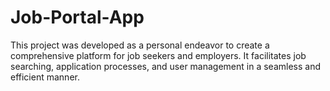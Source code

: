 # Job-Portal-App
This project was developed as a personal endeavor to create a comprehensive platform for job seekers and employers. It facilitates job searching, application processes, and user management in a seamless and efficient manner.
